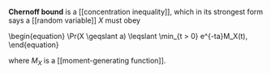 **Chernoff bound** is a [[concentration inequality]], which in its strongest form says a [[random variable]] $X$ must obey

\begin{equation}
\Pr(X \geqslant a) \leqslant  \min_{t > 0} e^{-ta}M_X(t),
\end{equation}

where $M_X$ is a [[moment-generating function]].